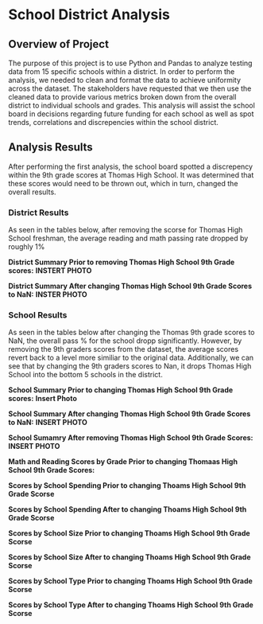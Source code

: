 # School District Analysis

## Overview of Project
The purpose of this project is to use Python and Pandas to analyze testing data from 15 specific schools within a district. In order to perform the analysis, we needed to clean and format the data to achieve uniformity across the dataset. The stakeholders have requested that we then use the cleaned data to provide various metrics broken down from the overall district to individual schools and grades. This analysis will assist the school board in decisions regarding future funding for each school as well as spot trends, correlations and discrepencies within the school district.

## Analysis Results

After performing the first analysis, the school board spotted a discrepency within the 9th grade scores at Thomas High School. It was determined that these scores would need to be thrown out, which in turn, changed the overall results.

### District Results
As seen in the tables below, after removing the scorse for Thomas High School freshman, the average reading and math passing rate dropped by roughly 1%

**District Summary Prior to removing Thomas High School 9th Grade scores:**
**INSTERT PHOTO**

**District Summary After changing Thomas High School 9th Grade Scores to NaN:**
**INSTER PHOTO**

### School Results
As seen in the tables below after changing the Thomas 9th grade scores to NaN, the overall pass % for the school dropp significantly. However, by removing the 9th graders scores from the dataset, the average scores revert back to a level more similiar to the original data. Additionally, we can see that by changing the 9th graders scores to Nan, it drops Thomas High School into the bottom 5 schools in the district.

**School Summary Prior to changing Thomas High School 9th Grade scores:**
**Insert Photo**

**School Summary After changing Thomas High School 9th Grade Scores to NaN:**
**INSERT PHOTO**

**School Sumamry After removing Thomas High School 9th Grade Scores:**
**INSERT PHOTO**

**Math and Reading Scores by Grade Prior to changing Thomaas High School 9th Grade Scores:**

**Scores by School Spending Prior to changing Thoams High School 9th Grade Scorse**

**Scores by School Spending After to changing Thoams High School 9th Grade Scorse**

**Scores by School Size Prior to changing Thoams High School 9th Grade Scorse**

**Scores by School Size After to changing Thoams High School 9th Grade Scorse**

**Scores by School Type Prior to changing Thoams High School 9th Grade Scorse**

**Scores by School Type After to changing Thoams High School 9th Grade Scorse**
